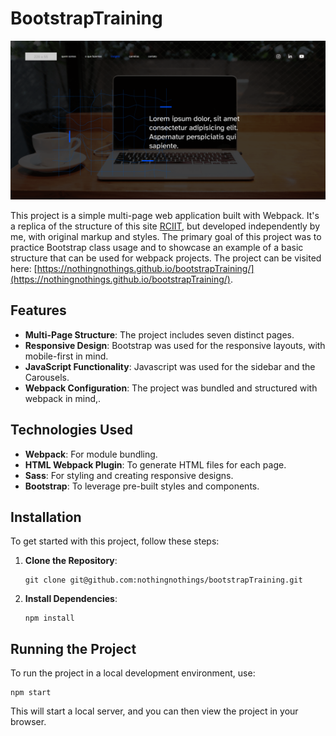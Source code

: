 # BootstrapTraining

![BootstrapTraining](screenshot.png)

This project is a simple multi-page web application built with Webpack. It's a replica of the structure of this site [RCIIT](https://www.rciit.com/), but developed independently by me, with original markup and styles. The primary goal of this project was to practice Bootstrap class usage and to showcase an example of a basic structure that can be used for webpack projects. The project can be visited here: [https://nothingnothings.github.io/bootstrapTraining/](https://nothingnothings.github.io/bootstrapTraining/).


## Features

- **Multi-Page Structure**: The project includes seven distinct pages.
- **Responsive Design**: Bootstrap was used for the responsive layouts, with mobile-first in mind.
- **JavaScript Functionality**: Javascript was used for the sidebar and the Carousels.
- **Webpack Configuration**: The project was bundled and structured with webpack in mind,.


## Technologies Used


- **Webpack**: For module bundling.
- **HTML Webpack Plugin**: To generate HTML files for each page.
- **Sass**: For styling and creating responsive designs.
- **Bootstrap**: To leverage pre-built styles and components.



## Installation

To get started with this project, follow these steps:


1. **Clone the Repository**:
   ```
   git clone git@github.com:nothingnothings/bootstrapTraining.git
    ```

2. **Install Dependencies**:
    ```
    npm install
    ```

## Running the Project

To run the project in a local development environment, use:

   ```
   npm start
   ```

This will start a local server, and you can then view the project in your browser.

